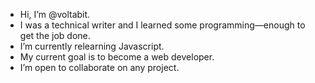 - Hi, I’m @voltabit. 
- I was a technical writer and I learned some programming—enough to get the job done.
- I’m currently relearning Javascript.
- My current goal is to become a web developer. 
- I’m open to collaborate on any project.

<!---
voltabit/voltabit is a ✨ special ✨ repository because its `README.md` (this file) appears on your GitHub profile.
You can click the Preview link to take a look at your changes.
--->

